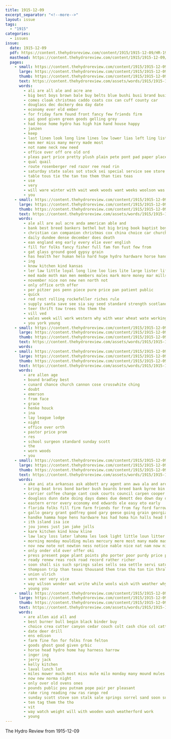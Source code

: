 ```yaml
---
title: 1915-12-09
excerpt_separator: "<!--more-->"
layout: issue
tags:
  - "1915"
categories:
  - issues
issue:
  date: 1915-12-09
  pdf: https://content.thehydroreview.com/content/1915/1915-12-09/HR-1915-12-09.pdf
  masthead: https://content.thehydroreview.com/content/1915/1915-12-09/masthead/HR-1915-12-09.jpg
  pages:
    - small: https://content.thehydroreview.com/content/1915/1915-12-09/small/HR-1915-12-09-01.jpg
      large: https://content.thehydroreview.com/content/1915/1915-12-09/large/HR-1915-12-09-01.jpg
      thumb: https://content.thehydroreview.com/content/1915/1915-12-09/thumbnails/HR-1915-12-09-01.jpg
      text: https://content.thehydroreview.com/assets/words/1915/1915-12-09/HR-1915-12-09-01.txt
      words:
        - ali are all ale and acre ane
        - big best boys brown bale buy belts blue bushi busi brand business black bey
        - comes cloak christmas caddo coats cox can cuff county car
        - douglass dec dockery dea day date
        - economy ever eld ember
        - for friday farm found front fancy few friends firm
        - gai good given green goods gelling grey
        - had hose home hydro has high him hand house happy
        - janzen
        - keep
        - last linen look long line lines low lower lias left ling list little links large
        - men mer miss many merry made most
        - not name neck new need
        - office over off ore old ord
        - pleas part price pretty plush plain pete pont pad paper place pure present
        - qual quail
        - route rosenberger red razor ree read rin
        - saturday state sales sot stock sei special service see store spice soe shows silk shirts stockton
        - table tous tie the tan too them than ties teas
        - use
        - very
        - will ware winter with wait week woods want weeks woolson was
        - you
    - small: https://content.thehydroreview.com/content/1915/1915-12-09/small/HR-1915-12-09-02.jpg
      large: https://content.thehydroreview.com/content/1915/1915-12-09/large/HR-1915-12-09-02.jpg
      thumb: https://content.thehydroreview.com/content/1915/1915-12-09/thumbnails/HR-1915-12-09-02.jpg
      text: https://content.thehydroreview.com/assets/words/1915/1915-12-09/HR-1915-12-09-02.txt
      words:
        - ale all are aul acre anda american able and
        - bank best breed bankers bethel but big bring book baptist boys bunker been books bottom
        - christian can companion christmas cox china choice car church chairs claus chris chi cook come company count cedar
        - daily dundee dense december does death
        - ean england eng early every elie ever english
        - fill for folks fancy fisher full fam fon fust few from
        - gat glass ground good gypsy grain
        - has health her human helo hard huge hydro hardware horse hand
        - ing
        - know kitchen kind kansas
        - ler law little loyal long line loo lies lite large lister life land look
        - med made moth man men members males mark more money mar mills many merry
        - november nice non new nen north not
        - only office orth offer
        - per pitzer pos penn piece pure price pan patient public
        - quick
        - red rest rolling rockefeller riches rule
        - supply santa save see sia say seed standard strength scotland stock school seater special sens stretch sale sible stockton she stand saturday sas states seen store strain
        - teer thrift tow trees tho them the
        - vill ved
        - wales week will work western why with wear wheat wate working ware world war wares
        - you york young
    - small: https://content.thehydroreview.com/content/1915/1915-12-09/small/HR-1915-12-09-03.jpg
      large: https://content.thehydroreview.com/content/1915/1915-12-09/large/HR-1915-12-09-03.jpg
      thumb: https://content.thehydroreview.com/content/1915/1915-12-09/thumbnails/HR-1915-12-09-03.jpg
      text: https://content.thehydroreview.com/assets/words/1915/1915-12-09/HR-1915-12-09-03.txt
      words:
    - small: https://content.thehydroreview.com/content/1915/1915-12-09/small/HR-1915-12-09-04.jpg
      large: https://content.thehydroreview.com/content/1915/1915-12-09/large/HR-1915-12-09-04.jpg
      thumb: https://content.thehydroreview.com/content/1915/1915-12-09/thumbnails/HR-1915-12-09-04.jpg
      text: https://content.thehydroreview.com/assets/words/1915/1915-12-09/HR-1915-12-09-04.txt
      words:
        - are allen age
        - bound bradley best
        - cunard chance church cannon cose crosswhite ching
        - doubt
        - emerson
        - from face
        - grace
        - henke houck
        - ina
        - lay league lodge
        - night
        - office over orth
        - pastor price prom
        - res
        - school surgeon standard sunday scott
        - the
        - worn woods
        - you
    - small: https://content.thehydroreview.com/content/1915/1915-12-09/small/HR-1915-12-09-05.jpg
      large: https://content.thehydroreview.com/content/1915/1915-12-09/large/HR-1915-12-09-05.jpg
      thumb: https://content.thehydroreview.com/content/1915/1915-12-09/thumbnails/HR-1915-12-09-05.jpg
      text: https://content.thehydroreview.com/assets/words/1915/1915-12-09/HR-1915-12-09-05.txt
      words:
        - ake ani ata arkansas ask abbott ary agent ann awa ala and aro aud able all are ave
        - bring beat bros bond barber bush boards breed bank byrne bin bee bees been back but break business bet blanks borse bulle burden bona better blood big brewer bette bile books best
        - carrier coffee change cant cook courts council carpen cooper choice check christmas cost company counsel cousins come chas church caddo cal cheney county car cat catania came craven clayton cold clinton city collins cast case cap can clark caster cash
        - douglass dunn date doing days dames due demott deo down day dakota dec
        - eastern error every economy end edwards ele easy eto early
        - florida folks fill firm farm friends for from fay ford farrow fair foot fast felton friday favor few frank farms free fares fort foe falis first fun
        - gallo geary grant godfrey good gary geese going grain georgia goods
        - handke hamma hope hens hardware has had homa hin halls head hammer hun hoosier hydro half hinton how hunting han harness holiday horse him her home
        - ith island isa ice
        - jou jones just jan jake jolls
        - kare kitchen kind know kline
        - law lacy loss later lahoma les look light little loun litter lose lawton lie lue lex lawyer line let low life lay lines left loa last lynn loan longer like loyal
        - morning monday moulding mules mercury mere most many made mas missouri more may morgan mis money miller mier miss mcquaid mer market matter must mans
        - nov new note not newton ness notice nable nice nat nam now niles never nelson nee need
        - only onder old over offer oki
        - press present pope plant points pho porter poor purdy price pitzer pure pleasant per pair pay public
        - ready renew reas rock road record rather richer
        - soon shall sis such springs sales sells sea settle servi saturday sale stock show south save shock ser service schoo surprise strating stork smith swell strong see stand sorrow special self selling steve sister shower sion shor sunday spring sieg subject scott shave store state salva
        - thompson trip than texas thousand them tran tho ton tin thralls thy thrall the tura town taken then thi table ten tra try tad
        - union ulrich
        - vern ver very vice
        - way wilson wonder wat write while wools wish with weather why was will want wit well week woods word wheat wil words weld wedding white win wee work west wife
        - young you
    - small: https://content.thehydroreview.com/content/1915/1915-12-09/small/HR-1915-12-09-06.jpg
      large: https://content.thehydroreview.com/content/1915/1915-12-09/large/HR-1915-12-09-06.jpg
      thumb: https://content.thehydroreview.com/content/1915/1915-12-09/thumbnails/HR-1915-12-09-06.jpg
      text: https://content.thehydroreview.com/assets/words/1915/1915-12-09/HR-1915-12-09-06.txt
      words:
        - are allen aid all and
        - best burner bull begin black binder buy
        - choice crea cutter canyon cedar couch colt cash chie col cattle center corn credit
        - date deer drill
        - ens edison
        - farm fine fon for folks from felton
        - goods ghost good given grbic
        - horse head hydro home hay harness harrow
        - inger ing
        - jerry jack
        - kelly kitchen
        - laval lunch lot
        - miles mower much most miss mule milo monday many mound mules mare
        - now new norma night
        - only over old ovens ones
        - pounds public pou putnam pope pair per pleasant
        - rake ring reading row ras rango red
        - sunday scott stove son stalk sale springs sorrel sand soon suckling stuff south sell safe steel sewing
        - ten tag them the tho
        - vit
        - way watch weight will with wooden wash weatherford work
        - young
---
```


The Hydro Review from 1915-12-09

<!--more-->

